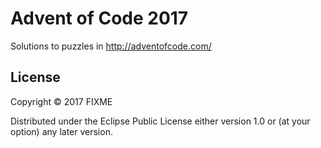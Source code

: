 # Advent of Code 2017

Solutions to puzzles in http://adventofcode.com/

## License

Copyright © 2017 FIXME

Distributed under the Eclipse Public License either version 1.0 or (at
your option) any later version.

